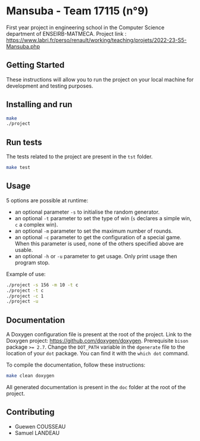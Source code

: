 # Mansuba - Team 17115 (n°9)

First year project in engineering school in the Computer Science department of ENSEIRB-MATMECA. Project link : <https://www.labri.fr/perso/renault/working/teaching/projets/2022-23-S5-Mansuba.php>

## Getting Started

These instructions will allow you to run the project on your local machine for development and testing purposes.

## Installing and run

```bash
make
./project
```

## Run tests

The tests related to the project are present in the `tst` folder.

```bash
make test
```

## Usage

5 options are possible at runtime:

- an optional parameter `-s` to initialise the random generator.
- an optional `-t` parameter to set the type of win (`s` declares a simple win, `c` a complex win).
- an optional `-m` parameter to set the maximum number of rounds.
- an optional `-c` parameter to get the configuration of a special game. When this parameter is used, none of the others specified above are usable.
- an optional `-h` or `-u` parameter to get usage. Only print usage then program stop.

Example of use:

```bash
./project -s 156 -m 10 -t c
./project -t c
./project -c 1
./project -u
```

## Documentation

A Doxygen configuration file is present at the root of the project. Link to the Doxygen project: <https://github.com/doxygen/doxygen>.
Prerequisite `bison` package `>= 2.7`. Change the `DOT_PATH` variable in the `dgenerate` file to the location of your `dot` package. You can find it with the `which dot` command.

To compile the documentation, follow these instructions:

```bash
make clean doxygen
```

All generated documentation is present in the `doc` folder at the root of the project.

## Contributing

- Guewen COUSSEAU
- Samuel LANDEAU
